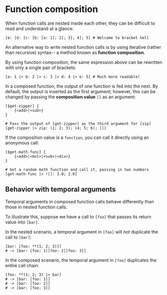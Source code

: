# Function composition

When function calls are nested inside each other, they can be difficult to read and understand at a glance:

```rant
[e: [d: [c: [b: [a: 1]; 2]; 3]; 4]; 5] # Welcome to bracket hell
```

An alternative way to write nested function calls is by using iterative (rather than recursive) syntax-- a method known as **function composition**.

By using function composition, the same expression above can be rewritten with only a single pair of brackets:

```rant
[a: 1 |> b: 2 |> c: 3 |> d: 4 |> e: 5] # Much more readable!
```

In a composed function, the output of one function is fed into the next. By default, the output is inserted as the first argument;
however, this can be changed by passing the **composition value** `[]` as an argument:

```rant
[$get-zipper] {
    {<add>|<sub>}
}

# Pass the output of [get-zipper] as the third argument for [zip]
[get-zipper |> zip: (1; 2; 3); (4; 5; 6); []]
```

If the composition value is a `function`, you can call it directly using an anonymous call:

```rant
[$get-math-func] {
    {<add>|<mul>|<sub>|<div>}
}

# Get a random math function and call it, passing in two numbers
[get-math-func |> ![]: 3.0; 2.0]
```

## Behavior with temporal arguments

Temporal arguments in composed function calls behave differently than those in nested function calls.

To illustrate this, suppose we have a call to `[foo]` that passes its return value into `[bar]`.

In the nested scenario, a temporal argument in `[foo]` will not duplicate the call to `[bar]`:

```rant
[bar: [foo: **(1; 2; 3)]]
# -> [bar: [foo: 1][foo: 2][foo: 3]]
```

In the composed scenario, the temporal argument in `[foo]` duplicates the entire call chain:

```rant
[foo: **(1; 2; 3) |> bar]
# -> [bar: [foo: 1]]
# -> [bar: [foo: 2]]
# -> [bar: [foo: 3]]
```